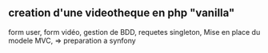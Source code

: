 ## creation d'une videotheque en php "vanilla"

form user,
form vidéo,
gestion de BDD,
requetes singleton,
Mise en place du modele MVC,
=> preparation a synfony
